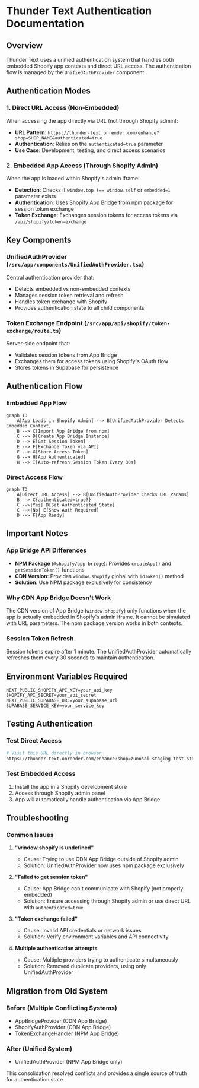 # Thunder Text Authentication Documentation

## Overview

Thunder Text uses a unified authentication system that handles both embedded Shopify app contexts and direct URL access. The authentication flow is managed by the `UnifiedAuthProvider` component.

## Authentication Modes

### 1. Direct URL Access (Non-Embedded)
When accessing the app directly via URL (not through Shopify admin):
- **URL Pattern**: `https://thunder-text.onrender.com/enhance?shop=SHOP_NAME&authenticated=true`
- **Authentication**: Relies on the `authenticated=true` parameter
- **Use Case**: Development, testing, and direct access scenarios

### 2. Embedded App Access (Through Shopify Admin)
When the app is loaded within Shopify's admin iframe:
- **Detection**: Checks if `window.top !== window.self` or `embedded=1` parameter exists
- **Authentication**: Uses Shopify App Bridge from npm package for session token exchange
- **Token Exchange**: Exchanges session tokens for access tokens via `/api/shopify/token-exchange`

## Key Components

### UnifiedAuthProvider (`/src/app/components/UnifiedAuthProvider.tsx`)
Central authentication provider that:
- Detects embedded vs non-embedded contexts
- Manages session token retrieval and refresh
- Handles token exchange with Shopify
- Provides authentication state to all child components

### Token Exchange Endpoint (`/src/app/api/shopify/token-exchange/route.ts`)
Server-side endpoint that:
- Validates session tokens from App Bridge
- Exchanges them for access tokens using Shopify's OAuth flow
- Stores tokens in Supabase for persistence

## Authentication Flow

### Embedded App Flow
```mermaid
graph TD
    A[App Loads in Shopify Admin] --> B[UnifiedAuthProvider Detects Embedded Context]
    B --> C[Import App Bridge from npm]
    C --> D[Create App Bridge Instance]
    D --> E[Get Session Token]
    E --> F[Exchange Token via API]
    F --> G[Store Access Token]
    G --> H[App Authenticated]
    H --> I[Auto-refresh Session Token Every 30s]
```

### Direct Access Flow
```mermaid
graph TD
    A[Direct URL Access] --> B[UnifiedAuthProvider Checks URL Params]
    B --> C{authenticated=true?}
    C -->|Yes| D[Set Authenticated State]
    C -->|No| E[Show Auth Required]
    D --> F[App Ready]
```

## Important Notes

### App Bridge API Differences
- **NPM Package** (`@shopify/app-bridge`): Provides `createApp()` and `getSessionToken()` functions
- **CDN Version**: Provides `window.shopify` global with `idToken()` method
- **Solution**: Use NPM package exclusively for consistency

### Why CDN App Bridge Doesn't Work
The CDN version of App Bridge (`window.shopify`) only functions when the app is actually embedded in Shopify's admin iframe. It cannot be simulated with URL parameters. The npm package version works in both contexts.

### Session Token Refresh
Session tokens expire after 1 minute. The UnifiedAuthProvider automatically refreshes them every 30 seconds to maintain authentication.

## Environment Variables Required

```env
NEXT_PUBLIC_SHOPIFY_API_KEY=your_api_key
SHOPIFY_API_SECRET=your_api_secret
NEXT_PUBLIC_SUPABASE_URL=your_supabase_url
SUPABASE_SERVICE_KEY=your_service_key
```

## Testing Authentication

### Test Direct Access
```bash
# Visit this URL directly in browser
https://thunder-text.onrender.com/enhance?shop=zunosai-staging-test-store&authenticated=true
```

### Test Embedded Access
1. Install the app in a Shopify development store
2. Access through Shopify admin panel
3. App will automatically handle authentication via App Bridge

## Troubleshooting

### Common Issues

1. **"window.shopify is undefined"**
   - Cause: Trying to use CDN App Bridge outside of Shopify admin
   - Solution: UnifiedAuthProvider now uses npm package exclusively

2. **"Failed to get session token"**
   - Cause: App Bridge can't communicate with Shopify (not properly embedded)
   - Solution: Ensure accessing through Shopify admin or use direct URL with `authenticated=true`

3. **"Token exchange failed"**
   - Cause: Invalid API credentials or network issues
   - Solution: Verify environment variables and API connectivity

4. **Multiple authentication attempts**
   - Cause: Multiple providers trying to authenticate simultaneously
   - Solution: Removed duplicate providers, using only UnifiedAuthProvider

## Migration from Old System

### Before (Multiple Conflicting Systems)
- AppBridgeProvider (CDN App Bridge)
- ShopifyAuthProvider (CDN App Bridge)
- TokenExchangeHandler (NPM App Bridge)

### After (Unified System)
- UnifiedAuthProvider (NPM App Bridge only)

This consolidation resolved conflicts and provides a single source of truth for authentication state.